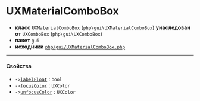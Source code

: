 # UXMaterialComboBox

- **класс** `UXMaterialComboBox` (`php\gui\UXMaterialComboBox`) **унаследован от** `UXComboBox` (`php\gui\UXComboBox`)
- **пакет** `gui`
- **исходники** [`php/gui/UXMaterialComboBox.php`](./src/main/resources/JPHP-INF/sdk/php/gui/UXMaterialComboBox.php)


---

#### Свойства

- `->`[`labelFloat`](#prop-labelfloat) : `bool`
- `->`[`focusColor`](#prop-focuscolor) : `UXColor`
- `->`[`unfocusColor`](#prop-unfocuscolor) : `UXColor`